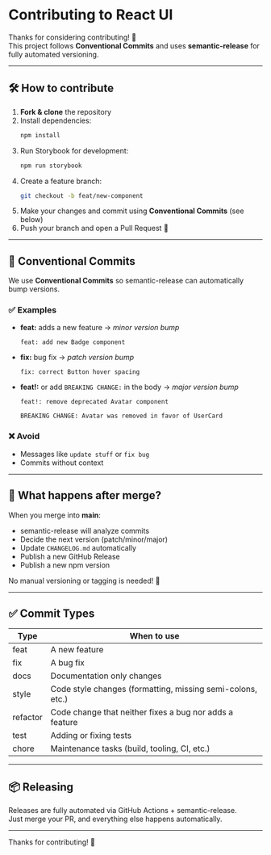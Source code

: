 # Contributing to React UI

Thanks for considering contributing! 🎉  
This project follows **Conventional Commits** and uses **semantic-release** for fully automated versioning.

---

## 🛠 How to contribute

1. **Fork & clone** the repository
2. Install dependencies:
   ```bash
   npm install
   ```
3. Run Storybook for development:
   ```bash
   npm run storybook
   ```
4. Create a feature branch:
   ```bash
   git checkout -b feat/new-component
   ```
5. Make your changes and commit using **Conventional Commits** (see below)
6. Push your branch and open a Pull Request 🎉

---

## 📝 Conventional Commits

We use **Conventional Commits** so semantic-release can automatically bump versions.

### ✅ Examples

- **feat:** adds a new feature → _minor version bump_

  ```
  feat: add new Badge component
  ```

- **fix:** bug fix → _patch version bump_

  ```
  fix: correct Button hover spacing
  ```

- **feat!:** or add `BREAKING CHANGE:` in the body → _major version bump_

  ```
  feat!: remove deprecated Avatar component

  BREAKING CHANGE: Avatar was removed in favor of UserCard
  ```

### ❌ Avoid

- Messages like `update stuff` or `fix bug`
- Commits without context

---

## 🔄 What happens after merge?

When you merge into **main**:

- semantic-release will analyze commits
- Decide the next version (patch/minor/major)
- Update `CHANGELOG.md` automatically
- Publish a new GitHub Release
- Publish a new npm version

No manual versioning or tagging is needed! 🎉

---

## ✅ Commit Types

| Type     | When to use                                                |
| -------- | ---------------------------------------------------------- |
| feat     | A new feature                                              |
| fix      | A bug fix                                                  |
| docs     | Documentation only changes                                 |
| style    | Code style changes (formatting, missing semi-colons, etc.) |
| refactor | Code change that neither fixes a bug nor adds a feature    |
| test     | Adding or fixing tests                                     |
| chore    | Maintenance tasks (build, tooling, CI, etc.)               |

---

## 📦 Releasing

Releases are fully automated via GitHub Actions + semantic-release.  
Just merge your PR, and everything else happens automatically.

---

Thanks for contributing! 🚀
